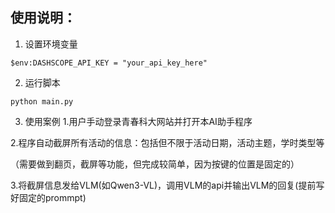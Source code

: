 ## 使用说明：
1. 设置环境变量
```
$env:DASHSCOPE_API_KEY = "your_api_key_here"
```

2. 运行脚本
```
python main.py
```

3. 使用案例
1.用户手动登录青春科大网站并打开本AI助手程序

2.程序自动截屏所有活动的信息：包括但不限于活动日期，活动主题，学时类型等

（需要做到翻页，截屏等功能，但完成较简单，因为按键的位置是固定的）

3.将截屏信息发给VLM(如Qwen3-VL)，调用VLM的api并输出VLM的回复(提前写好固定的prommpt)